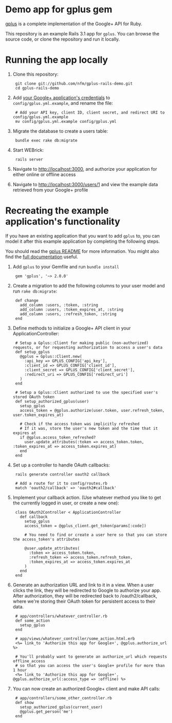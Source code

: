 # Demo app for gplus gem

[gplus](https://github.com/nfm/gplus) is a complete implementation of the Google+ API for Ruby.

This repository is an example Rails 3.1 app for `gplus`. You can browse the source code, or clone the repository and run it locally.

# Running the app locally

1. Clone this repository:

        git clone git://github.com/nfm/gplus-rails-demo.git
        cd gplus-rails-demo

2. Add [your Google+ application's credentials](https://code.google.com/apis/console) to `config/gplus.yml.example`, and rename the file:

        # Add your API key, client ID, client secret, and redirect URI to config/gplus.yml.example
        mv config/gplus.yml.example config/gplus.yml

3. Migrate the database to create a users table:

        bundle exec rake db:migrate

4. Start WEBrick:

        rails server

5. Navigate to [http://localhost:3000](http://localhost:3000), and authorize your application for either online or offline access

6. Navigate to [http://localhost:3000/users/1](http://localhost:3000/users/1) and view the example data retrieved from your Google+ profile

# Recreating the example application's functionality

If you have an existing application that you want to add `gplus` to, you can model it after this example application by completing the following steps.

You should read the [gplus README](https://github.com/nfm/gplus) for more information. You might also find the [full documentation](http://rubydoc.info/github/nfm/gplus/master/frames) useful.

1. Add `gplus` to your Gemfile and run `bundle install`

        gem 'gplus', '~> 2.0.0'

2. Create a migration to add the following columns to your user model and run `rake db:migrate`:

        def change
          add_column :users, :token, :string
          add_column :users, :token_expires_at, :string
          add_column :users, :refresh_token, :string
        end

3. Define methods to initialize a Google+ API client in your ApplicationController:

        # Setup a Gplus::Client for making public (non-authorized) requests, or for requesting authorization to access a user's data
        def setup_gplus
          @gplus = Gplus::Client.new(
            :api_key => GPLUS_CONFIG['api_key'],
            :client_id => GPLUS_CONFIG['client_id'],
            :client_secret => GPLUS_CONFIG['client_secret'],
            :redirect_uri => GPLUS_CONFIG['redirect_uri']
          )
        end

        # Setup a Gplus::Client authorized to use the specified user's stored OAuth token
        def setup_authorized_gplus(user)
          setup_gplus
          access_token = @gplus.authorize(user.token, user.refresh_token, user.token_expires_at)

          # Check if the access token was implicitly refreshed
          # If it was, store the user's new token and the time that it expires at
          if @gplus.access_token_refreshed?
            user.update_attributes(:token => access_token.token, :token_expires_at => access_token.expires_at)
          end
        end

4. Set up a controller to handle OAuth callbacks:

        rails generate controller oauth2 callback

        # Add a route for it to config/routes.rb
        match 'oauth2/callback' => 'oauth2#callback'

5. Implement your callback action. (Use whatever method you like to get the currently logged in user, or create a new one):

        class OAuth2Controller < ApplicationController
          def callback
            setup_gplus
            access_token = @gplus_client.get_token(params[:code])

            # You need to find or create a user here so that you can store the access_token's attributes

            @user.update_attributes(
              :token => access_token.token,
              :refresh_token => access_token.refresh_token,
              :token_expires_at => access_token.expires_at
            )
          end
        end

6. Generate an authorization URL and link to it in a view. When a user clicks the link, they will be redirected to Google to authorize your app. After authorization, they will be redirected back to /oauth2/callback, where we're storing their OAuth token for persistent access to their data.

        # app/controllers/whatever_controller.rb
        def some_action
          setup_gplus
        end

        # app/views/whatever_controller/some_action.html.erb
        <%= link_to 'Authorize this app for Google+', @gplus.authorize_url %>

        # You'll probably want to generate an authorize_url which requests offline_access
        # so that you can access the user's Google+ profile for more than 1 hour
        <%= link_to 'Authorize this app for Google+', @gplus.authorize_url(:access_type => :offline) %>


7. You can now create an authorized Google+ client and make API calls:

        # app/controllers/some_other_controller.rb
        def show
          setup_authorized_gplus(current_user)
          @gplus.get_person('me')
        end
